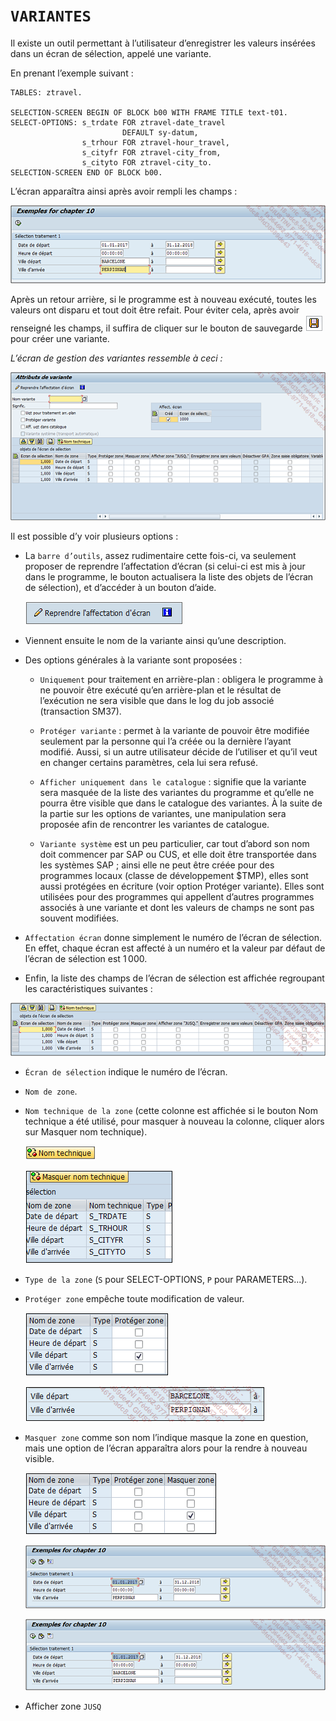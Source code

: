 # **`VARIANTES`**

Il existe un outil permettant à l’utilisateur d’enregistrer les valeurs insérées dans un écran de sélection, appelé une variante.

En prenant l’exemple suivant :

```JS
TABLES: ztravel.

SELECTION-SCREEN BEGIN OF BLOCK b00 WITH FRAME TITLE text-t01.
SELECT-OPTIONS: s_trdate FOR ztravel-date_travel
                         DEFAULT sy-datum,
                s_trhour FOR ztravel-hour_travel,
                s_cityfr FOR ztravel-city_from,
                s_cityto FOR ztravel-city_to.
SELECTION-SCREEN END OF BLOCK b00.
```

L’écran apparaîtra ainsi après avoir rempli les champs :

![](../../99%20-%20Ressources/12_Screen%20-%2005%20-%2001%20-%2001.png)

Après un retour arrière, si le programme est à nouveau exécuté, toutes les valeurs ont disparu et tout doit être refait. Pour éviter cela, après avoir renseigné les champs, il suffira de cliquer sur le bouton de sauvegarde ![](../../99%20-%20Ressources/12_Screen%20-%2005%20-%2001%20-%2002.png) pour créer une variante.

_L’écran de gestion des variantes ressemble à ceci :_

![](../../99%20-%20Ressources/12_Screen%20-%2005%20-%2001%20-%2003.png)

Il est possible d’y voir plusieurs options :

- La `barre d’outils`, assez rudimentaire cette fois-ci, va seulement proposer de reprendre l’affectation d’écran (si celui-ci est mis à jour dans le programme, le bouton actualisera la liste des objets de l’écran de sélection), et d’accéder à un bouton d’aide.

  ![](../../99%20-%20Ressources/12_Screen%20-%2005%20-%2001%20-%2004.png)

- Viennent ensuite le nom de la variante ainsi qu’une description.

- Des options générales à la variante sont proposées :

  - `Uniquement` pour traitement en arrière-plan : obligera le programme à ne pouvoir être exécuté qu’en arrière-plan et le résultat de l’exécution ne sera visible que dans le log du job associé (transaction SM37).

  - `Protéger variante` : permet à la variante de pouvoir être modifiée seulement par la personne qui l’a créée ou la dernière l’ayant modifié. Aussi, si un autre utilisateur décide de l’utiliser et qu’il veut en changer certains paramètres, cela lui sera refusé.

  - `Afficher uniquement dans le catalogue` : signifie que la variante sera masquée de la liste des variantes du programme et qu’elle ne pourra être visible que dans le catalogue des variantes. À la suite de la partie sur les options de variantes, une manipulation sera proposée afin de rencontrer les variantes de catalogue.

  - `Variante système` est un peu particulier, car tout d’abord son nom doit commencer par SAP ou CUS, et elle doit être transportée dans les systèmes SAP ; ainsi elle ne peut être créée pour des programmes locaux (classe de développement $TMP), elles sont aussi protégées en écriture (voir option Protéger variante). Elles sont utilisées pour des programmes qui appellent d’autres programmes associés à une variante et dont les valeurs de champs ne sont pas souvent modifiées.

- `Affectation écran` donne simplement le numéro de l’écran de sélection. En effet, chaque écran est affecté à un numéro et la valeur par défaut de l’écran de sélection est 1 000.

- Enfin, la liste des champs de l’écran de sélection est affichée regroupant les caractéristiques suivantes :

![](../../99%20-%20Ressources/12_Screen%20-%2005%20-%2001%20-%2005.png)

- `Écran de sélection` indique le numéro de l’écran.

- `Nom de zone`.

- `Nom technique de la zone` (cette colonne est affichée si le bouton Nom technique a été utilisé, pour masquer à nouveau la colonne, cliquer alors sur Masquer nom technique).

  ![](../../99%20-%20Ressources/12_Screen%20-%2005%20-%2001%20-%2006.png)

  ![](../../99%20-%20Ressources/12_Screen%20-%2005%20-%2001%20-%2007.png)

- `Type de la zone` (`S` pour SELECT-OPTIONS, `P` pour PARAMETERS...).

- `Protéger zone` empêche toute modification de valeur.

  ![](../../99%20-%20Ressources/12_Screen%20-%2005%20-%2001%20-%2008.png)

  ![](../../99%20-%20Ressources/12_Screen%20-%2005%20-%2001%20-%2009.png)

- `Masquer zone` comme son nom l’indique masque la zone en question, mais une option de l’écran apparaîtra alors pour la rendre à nouveau visible.

  ![](../../99%20-%20Ressources/12_Screen%20-%2005%20-%2001%20-%2010.png)

  ![](../../99%20-%20Ressources/12_Screen%20-%2005%20-%2001%20-%2011.png)

  ![](../../99%20-%20Ressources/12_Screen%20-%2005%20-%2001%20-%2012.png)

- Afficher zone `JUSQ`
